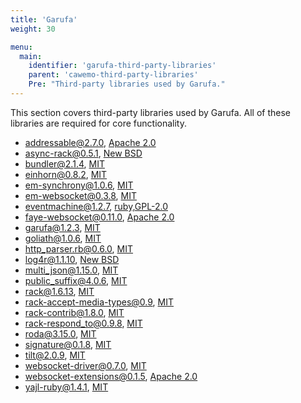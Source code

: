 ```yaml
---
title: 'Garufa'
weight: 30

menu:
  main:
    identifier: 'garufa-third-party-libraries'
    parent: 'cawemo-third-party-libraries'
    Pre: "Third-party libraries used by Garufa."
---
```


This section covers third-party libraries used by Garufa. All of these libraries are required for core functionality.

- addressable@2.7.0, [Apache 2.0](http://www.apache.org/licenses/LICENSE-2.0.txt)
- async-rack@0.5.1, [New BSD](http://opensource.org/licenses/BSD-3-Clause)
- bundler@2.1.4, [MIT](http://opensource.org/licenses/mit-license)
- einhorn@0.8.2, [MIT](http://opensource.org/licenses/mit-license)
- em-synchrony@1.0.6, [MIT](http://opensource.org/licenses/mit-license)
- em-websocket@0.3.8, [MIT](http://opensource.org/licenses/mit-license)
- eventmachine@1.2.7, [ruby,GPL-2.0](http://www.ruby-lang.org/en/LICENSE.txt,)
- faye-websocket@0.11.0, [Apache 2.0](http://www.apache.org/licenses/LICENSE-2.0.txt)
- garufa@1.2.3, [MIT](http://opensource.org/licenses/mit-license)
- goliath@1.0.6, [MIT](http://opensource.org/licenses/mit-license)
- http_parser.rb@0.6.0, [MIT](http://opensource.org/licenses/mit-license)
- log4r@1.1.10, [New BSD](http://opensource.org/licenses/BSD-3-Clause)
- multi_json@1.15.0, [MIT](http://opensource.org/licenses/mit-license)
- public_suffix@4.0.6, [MIT](http://opensource.org/licenses/mit-license)
- rack@1.6.13, [MIT](http://opensource.org/licenses/mit-license)
- rack-accept-media-types@0.9, [MIT](http://opensource.org/licenses/mit-license)
- rack-contrib@1.8.0, [MIT](http://opensource.org/licenses/mit-license)
- rack-respond_to@0.9.8, [MIT](http://opensource.org/licenses/mit-license)
- roda@3.15.0, [MIT](http://opensource.org/licenses/mit-license)
- signature@0.1.8, [MIT](http://opensource.org/licenses/mit-license)
- tilt@2.0.9, [MIT](http://opensource.org/licenses/mit-license)
- websocket-driver@0.7.0, [MIT](http://opensource.org/licenses/mit-license)
- websocket-extensions@0.1.5, [Apache 2.0](http://www.apache.org/licenses/LICENSE-2.0.txt)
- yajl-ruby@1.4.1, [MIT](http://opensource.org/licenses/mit-license)
